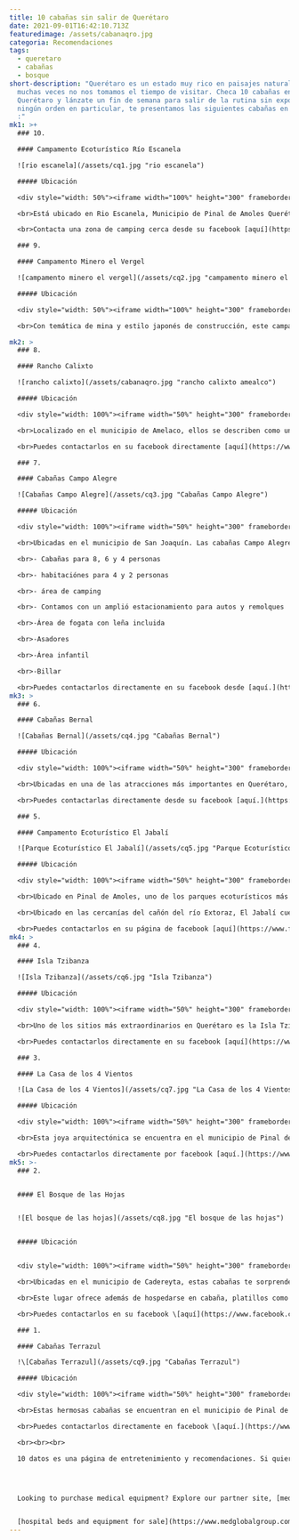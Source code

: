 ```yaml
---
title: 10 cabañas sin salir de Querétaro
date: 2021-09-01T16:42:10.713Z
featuredimage: /assets/cabanaqro.jpg
categoria: Recomendaciones
tags:
  - queretaro
  - cabañas
  - bosque
short-description: "Querétaro es un estado muy rico en paisajes naturales que
  muchas veces no nos tomamos el tiempo de visitar. Checa 10 cabañas en
  Querétaro y lánzate un fin de semana para salir de la rutina sin exponerte. En
  ningún orden en particular, te presentamos las siguientes cabañas en Querétaro
  :"
mk1: >+
  ### 10. 

  #### Campamento Ecoturístico Río Escanela

  ![rio escanela](/assets/cq1.jpg "rio escanela")

  ##### Ubicación

  <div style="width: 50%"><iframe width="100%" height="300" frameborder="0" scrolling="no" marginheight="0" marginwidth="0" src="https://maps.google.com/maps?width=100%25&amp;height=600&amp;hl=en&amp;q=76316%20R%C3%ADo%20Escanela,%20Qro.+(My%20BusinesEstacionamiento%20&amp;%20Camping%20Espinozas%20Name)&amp;t=&amp;z=14&amp;ie=UTF8&amp;iwloc=B&amp;output=embed"></iframe></div>

  <br>Está ubicado en Rio Escanela, Municipio de Pinal de Amoles Querétaro, uno de los enclaves turísticos más emblemáticos de la Sierra, por su extraordinario entorno natural.

  <br>Contacta una zona de camping cerca desde su facebook [aquí](https://www.facebook.com/RIOESCANELAPINALDEAMOLESQRO)

  ### 9.

  #### Campamento Minero el Vergel

  ![campamento minero el vergel](/assets/cq2.jpg "campamento minero el vergel")

  ##### Ubicación

  <div style="width: 50%"><iframe width="100%" height="300" frameborder="0" scrolling="no" marginheight="0" marginwidth="0" src="https://maps.google.com/maps?width=100%25&amp;height=600&amp;hl=en&amp;q=21.1390644133952,%20-99.6353160846559+(Campamento%20Minero%20el%20Vergel)&amp;t=&amp;z=14&amp;ie=UTF8&amp;iwloc=B&amp;output=embed"></iframe></div>

  <br>Con temática de mina y estilo japonés de construcción, este campamento en Pinal de Amoles es una experiencia única para la familia y no te arrepentirás de visitarlos. Tiene excelentes calificaciones en facebook y puedes contactarlos directamente desde [aquí](https://www.facebook.com/Campamento-Minero-El-vergel-104638911305728/?ref=page_internal)

mk2: >
  ### 8.

  #### Rancho Calixto

  ![rancho calixto](/assets/cabanaqro.jpg "rancho calixto amealco")

  ##### Ubicación

  <div style="width: 100%"><iframe width="50%" height="300" frameborder="0" scrolling="no" marginheight="0" marginwidth="0" src="https://maps.google.com/maps?width=50%25&amp;height=300&amp;hl=en&amp;q=20.16584478509557,%20-100.15599672327949+(Caba%C3%B1as%20Rancho%20Calixto)&amp;t=&amp;z=14&amp;ie=UTF8&amp;iwloc=B&amp;output=embed"></iframe></div>

  <br>Localizado en el municipio de Amelaco, ellos se describen como un servicio de hospedaje en cabañas, área para acampar en un bosque de pino- encino donde se crían venados y se protegen diferentes especies de aves

  <br>Puedes contactarlos en su facebook directamente [aquí](https://www.facebook.com/RanchoCalixtoAmealco)

  ### 7.

  #### Cabañas Campo Alegre

  ![Cabañas Campo Alegre](/assets/cq3.jpg "Cabañas Campo Alegre")

  ##### Ubicación

  <div style="width: 100%"><iframe width="50%" height="300" frameborder="0" scrolling="no" marginheight="0" marginwidth="0" src="https://maps.google.com/maps?width=50%25&amp;height=300&amp;hl=en&amp;q=20.913617292618408,%20-99.5712107021052+(Caba%C3%B1as%20Campo%20Alegre)&amp;t=&amp;z=14&amp;ie=UTF8&amp;iwloc=B&amp;output=embed"></iframe></div>

  <br>Ubicadas en el municipio de San Joaquín. Las cabañas Campo Alegre cuentan con los siguientes servicios:

  <br>- Cabañas para 8, 6 y 4 personas

  <br>- habitaciónes para 4 y 2 personas

  <br>- área de camping

  <br>- Contamos con un amplió estacionamiento para autos y remolques

  <br>-Área de fogata con leña incluida

  <br>-Asadores

  <br>-Área infantil

  <br>-Billar

  <br>Puedes contactarlos directamente en su facebook desde [aquí.](https://www.facebook.com/Caba%C3%B1as-Campo-Alegre-308825523108729) <br>
mk3: >
  ### 6.

  #### Cabañas Bernal

  ![Cabañas Bernal](/assets/cq4.jpg "Cabañas Bernal")

  ##### Ubicación

  <div style="width: 100%"><iframe width="50%" height="300" frameborder="0" scrolling="no" marginheight="0" marginwidth="0" src="https://maps.google.com/maps?width=50%25&amp;height=300&amp;hl=en&amp;q=20.7402215180981,%20-99.93877973862361+(Caba%C3%B1as%20Bernal)&amp;t=&amp;z=14&amp;ie=UTF8&amp;iwloc=B&amp;output=embed"></iframe></div>

  <br>Ubicadas en una de las atracciones más importantes en Querétaro, La Peña de Bernal. Se describen a sí mismos como Cabañas confortables para pasar un rato en familia y disfrutar de una maravillosa vista de la Peña de Bernal.

  <br>Puedes contactarlas directamente desde su facebook [aquí.](https://www.facebook.com/casonadelosrecuerdos)

  ### 5.

  #### Campamento Ecoturístico El Jabalí

  ![Parque Ecoturístico El Jabalí](/assets/cq5.jpg "Parque Ecoturístico El Jabalí")

  ##### Ubicación

  <div style="width: 100%"><iframe width="50%" height="300" frameborder="0" scrolling="no" marginheight="0" marginwidth="0" src="https://maps.google.com/maps?width=50%25&amp;height=300&amp;hl=en&amp;q=21.035550449144473,%20-99.58414967326749+(Parque%20Ecotur%C3%ADstico%20el%20Jabal%C3%AD)&amp;t=&amp;z=14&amp;ie=UTF8&amp;iwloc=B&amp;output=embed"></iframe></div>

  <br>Ubicado en Pinal de Amoles, uno de los parques ecoturísticos más emblemáticos de Querétaro, el Parque Ecoturístico El Jabalí será una experiencia inolvidable.

  <br>Ubicado en las cercanías del cañón del río Extoraz, El Jabalí cuenta con seis cabaña de lujo tipo safari. Lo más destacado de este campamento es la llegada

  <br>Puedes contactarlos en su página de facebook [aquí](https://www.facebook.com/ElJabaliCamp)
mk4: >
  ### 4.

  #### Isla Tzibanza

  ![Isla Tzibanza](/assets/cq6.jpg "Isla Tzibanza")

  ##### Ubicación

  <div style="width: 100%"><iframe width="50%" height="300" frameborder="0" scrolling="no" marginheight="0" marginwidth="0" src="https://maps.google.com/maps?width=50%25&amp;height=300&amp;hl=en&amp;q=20.60863079932602,%20-99.60472348511018+(Isla%20Tzibanza)&amp;t=&amp;z=14&amp;ie=UTF8&amp;iwloc=B&amp;output=embed"></iframe></div>

  <br>Uno de los sitios más extraordinarios en Querétaro es la Isla Tzibanza. Localizado en el municipio de Cadereyta es un lugar ideal para tener un rato relajante y pescar o hacer diferentes actividades acuáticas. 

  <br>Puedes contactarlos directamente en su facebook [aquí](https://www.facebook.com/Isla-Tzibanza-443730229023775/)

  ### 3.

  #### La Casa de los 4 Vientos

  ![La Casa de los 4 Vientos](/assets/cq7.jpg "La Casa de los 4 Vientos")

  ##### Ubicación

  <div style="width: 100%"><iframe width="50%" height="300" frameborder="0" scrolling="no" marginheight="0" marginwidth="0" src="https://maps.google.com/maps?width=50%25&amp;height=300&amp;hl=en&amp;q=21.17071089966174,%20-99.61024218675753+(Casa%20de%20los%204%20Vientos)&amp;t=&amp;z=14&amp;ie=UTF8&amp;iwloc=B&amp;output=embed"></iframe></div>

  <br>Esta joya arquitectónica se encuentra en el municipio de Pinal de Amoles justo en la Sierra Gorda Queretana. Si deseas hacer una reservación, deberás hacer con meses de anticipación, ya que está ocupada casi todo el tiempo debido a la gran arquitectura y vista que tiene.

  <br>Puedes contactarlos directamente por facebook [aquí.](https://www.facebook.com/casadeloscuatrovientos/)
mk5: >-
  ### 2.


  #### El Bosque de las Hojas


  ![El bosque de las hojas](/assets/cq8.jpg "El bosque de las hojas")


  ##### Ubicación


  <div style="width: 100%"><iframe width="50%" height="300" frameborder="0" scrolling="no" marginheight="0" marginwidth="0" src="https://maps.google.com/maps?width=50%25&amp;height=300&amp;hl=en&amp;q=20.88845980816482,%20-99.59043853574025+(Bosque%20de%20las%20hojas)&amp;t=&amp;z=14&amp;ie=UTF8&amp;iwloc=B&amp;output=embed"></iframe></div>

  <br>Ubicadas en el municipio de Cadereyta, estas cabañas te sorprenderán con el paisaje y su gastronomía.

  <br>Este lugar ofrece además de hospedarse en cabaña, platillos como , trucha ,cecina , hamburguesas , vino tinto y espumoso

  <br>Puedes contactarlos en su facebook \[aquí](https://www.facebook.com/bosquedelashojas/)

  ### 1.

  #### Cabañas Terrazul

  !\[Cabañas Terrazul](/assets/cq9.jpg "Cabañas Terrazul")

  ##### Ubicación

  <div style="width: 100%"><iframe width="50%" height="300" frameborder="0" scrolling="no" marginheight="0" marginwidth="0" src="https://maps.google.com/maps?width=50%25&amp;height=300&amp;hl=en&amp;q=21.21889796769326,%20-99.61801107538557+(Caba%C3%B1as%20Terrazul)&amp;t=&amp;z=14&amp;ie=UTF8&amp;iwloc=B&amp;output=embed"></iframe></div>

  <br>Estas hermosas cabañas se encuentran en el municipio de Pinal de Amoles. Cabañas Terrazul se ubica en un desarrollo turístico de Puerto del Rodezno en el Municipio de Pinal de Amoles, región serrana del Estado de Querétaro

  <br>Puedes contactarlos directamente en facebook \[aquí.](https://www.facebook.com/cabanasterrazul)

  <br><br><br>

  10 datos es una página de entretenimiento y recomendaciones. Si quieres anunciarte con nosotros, escríbenos en facebook \[aquí ](https://www.facebook.com/10datos/)y nos pondremos en contacto contigo lo antes posible.




  Looking to purchase medical equipment? Explore our partner site, [medglobalgroup.com](medglobalgroup.com), for a wide range of options tailored to your needs. [Anesthesia Machine for sale , ](https://www.medglobalgroup.com/products/equipment/anesthesia-machines)[audiometer for sale](https://www.medglobalgroup.com/products/equipment/audiometers)


  [hospital beds and equipment for sale](https://www.medglobalgroup.com/products/equipment/beds)
---
```

